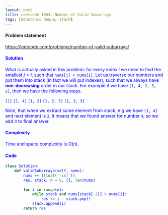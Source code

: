 ```yaml
---
layout: post
title: Leetcode 1063. Number of Valid Subarrays
tags: [monotonic deque, stack]
---
```


#### Problem statement

<a href="https://leetcode.com/problems/number-of-valid-subarrays/"> <font color = blue>https://leetcode.com/problems/number-of-valid-subarrays/

#### Solution
What is actually asked in this problem: for every index $i$ we need to find the smallest $j > i$, such that `nums[j] < nums[i]`.
Let us traverse our numbers and put them into stack (in fact we will put indexes), such that we always have **non-decreasing** order in our stack.
For example if we have `[1, 4, 2, 3, 5]`, then we have the following steps.

`[1]`
`[1, 4]`
`[1, 2]`
`[1, 2, 5]`
`[1, 2, 3]`

Note, that when we extract some element from stack, e.g we have `[1, 4]` and next element is `2`, it means that we found answer for number `4`, so we add it to final answer.

#### Complexity
Time and space complexity is $O(n)$.

#### Code
```python
class Solution:
    def validSubarrays(self, nums):
        nums += [float('-inf')]
        res, stack, n = 0, [], len(nums)
        
        for i in range(n):
            while stack and nums[stack[-1]] > nums[i]:
                res += i - stack.pop()
            stack.append(i)
        return res
```
